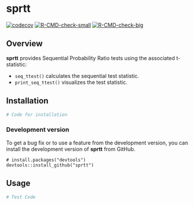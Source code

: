 sprtt
================

<!-- badges: start -->

[![codecov](https://codecov.io/gh/Lucy-333/sprtt/branch/main/graph/badge.svg?token=IQHTDTRBAW)](https://codecov.io/gh/Lucy-333/sprtt)
[![R-CMD-check-small](https://github.com/Lucy-333/sprtt/actions/workflows/R-CMD-check.yaml/badge.svg)](https://github.com/Lucy-333/sprtt/actions/workflows/R-CMD-check.yaml)
[![R-CMD-check-big](https://github.com/Lucy-333/sprt/workflows/R-CMD-check/badge.svg)](https://github.com/Lucy-333/sprtt/actions/workflows/check-full.yaml)

<!-- badges: end -->

## Overview

**sprtt** provides Sequential Probability Ratio tests using the
associated t-statistic:

-   `seq_ttest()` calculates the sequential test statistic.
-   `print_seq_ttest()` visualizes the test statistic.

## Installation

``` r
# Code for installation
```

### Development version

To get a bug fix or to use a feature from the development version, you
can install the development version of **sprtt** from GitHub.

    # install.packages("devtools")
    devtools::install_github("sprtt")

## Usage

``` r
# Test Code
```

